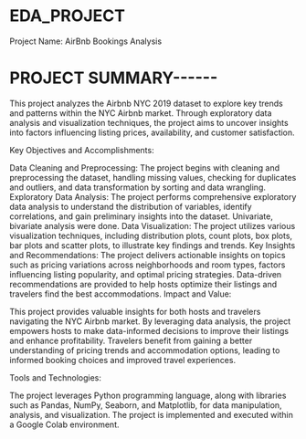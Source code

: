 # EDA_PROJECT
Project Name: AirBnb Bookings Analysis

# PROJECT SUMMARY------
This project analyzes the Airbnb NYC 2019 dataset to explore key trends and patterns within the NYC Airbnb market. Through exploratory data analysis and visualization techniques, the project aims to uncover insights into factors influencing listing prices, availability, and customer satisfaction.

Key Objectives and Accomplishments:

Data Cleaning and Preprocessing: The project begins with cleaning and preprocessing the dataset, handling missing values, checking for duplicates and outliers, and data transformation by sorting and data wrangling. Exploratory Data Analysis: The project performs comprehensive exploratory data analysis to understand the distribution of variables, identify correlations, and gain preliminary insights into the dataset. Univariate, bivariate analysis were done. Data Visualization: The project utilizes various visualization techniques, including distribution plots, count plots, box plots, bar plots and scatter plots, to illustrate key findings and trends. Key Insights and Recommendations: The project delivers actionable insights on topics such as pricing variations across neighborhoods and room types, factors influencing listing popularity, and optimal pricing strategies. Data-driven recommendations are provided to help hosts optimize their listings and travelers find the best accommodations. Impact and Value:

This project provides valuable insights for both hosts and travelers navigating the NYC Airbnb market. By leveraging data analysis, the project empowers hosts to make data-informed decisions to improve their listings and enhance profitability. Travelers benefit from gaining a better understanding of pricing trends and accommodation options, leading to informed booking choices and improved travel experiences.

Tools and Technologies:

The project leverages Python programming language, along with libraries such as Pandas, NumPy, Seaborn, and Matplotlib, for data manipulation, analysis, and visualization. The project is implemented and executed within a Google Colab environment.

